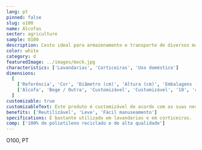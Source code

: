 ```yaml
---
lang: pt
pinned: false
slug: o100
name: Alcofas
sector: agriculture
sample: O100
description: Cesto ideal para armazenamento e transporte de diversos materias, como por exemplo rolhas, roupas, brinquedos.
color: white
category: d
featuredImage: ../images/mock.jpg
characteristics: ['Lavandarias', 'Corticeiras', 'Uso doméstico']
dimensions:
  [
    ['Referência', 'Cor', 'Diâmetro (cm)', 'Altura (cm)', 'Embalagens (un)', 'Notas'],
    ['Alcofa', 'Bege / Outra', 'Customizável', 'Customizável', '10', 'com bolsa/aros reforçados'],
  ]
customizable: true
customizableText: Este produto é customizável de acordo com as suas necessidades. Contacte-nos para mais informações.
benefits: ['Reutilizável', 'Leve', 'Fácil manuseamento']
specifications: É bastante utilizado em lavandarias e em corticeiras.
comp: ['100% de polietileno reciclado e de alta qualidade']
---
```


O100, PT
